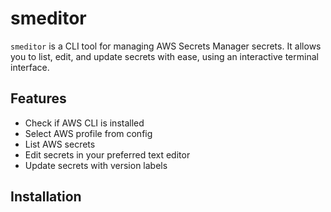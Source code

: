 # smeditor

`smeditor` is a CLI tool for managing AWS Secrets Manager secrets. It allows you to list, edit, and update secrets with ease, using an interactive terminal interface.

## Features

- Check if AWS CLI is installed
- Select AWS profile from config
- List AWS secrets
- Edit secrets in your preferred text editor
- Update secrets with version labels

## Installation
